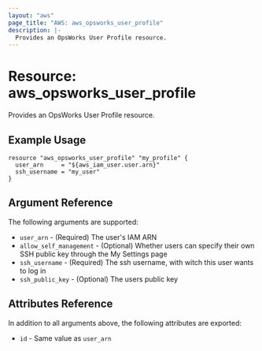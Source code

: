 ```yaml
---
layout: "aws"
page_title: "AWS: aws_opsworks_user_profile"
description: |-
  Provides an OpsWorks User Profile resource.
---
```


# Resource: aws_opsworks_user_profile

Provides an OpsWorks User Profile resource.

## Example Usage

```hcl
resource "aws_opsworks_user_profile" "my_profile" {
  user_arn     = "${aws_iam_user.user.arn}"
  ssh_username = "my_user"
}
```

## Argument Reference

The following arguments are supported:

* `user_arn` - (Required) The user's IAM ARN
* `allow_self_management` - (Optional) Whether users can specify their own SSH public key through the My Settings page
* `ssh_username` - (Required) The ssh username, with witch this user wants to log in
* `ssh_public_key` - (Optional) The users public key

## Attributes Reference

In addition to all arguments above, the following attributes are exported:

* `id` - Same value as `user_arn`
